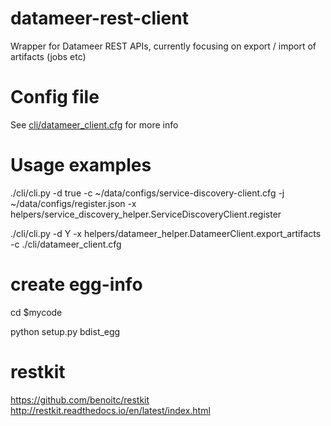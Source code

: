 datameer-rest-client
=============

Wrapper for Datameer REST APIs, currently focusing on export / import of artifacts (jobs etc)


Config file
==============
See [cli/datameer_client.cfg](../cli/datameer_client.cfg) for more info


Usage examples
==============
./cli/cli.py -d true -c ~/data/configs/service-discovery-client.cfg -j ~/data/configs/register.json -x helpers/service_discovery_helper.ServiceDiscoveryClient.register

./cli/cli.py -d Y -x helpers/datameer_helper.DatameerClient.export_artifacts -c ./cli/datameer_client.cfg


create egg-info
=============
cd $mycode

python setup.py bdist_egg


restkit 
==============
https://github.com/benoitc/restkit
http://restkit.readthedocs.io/en/latest/index.html
